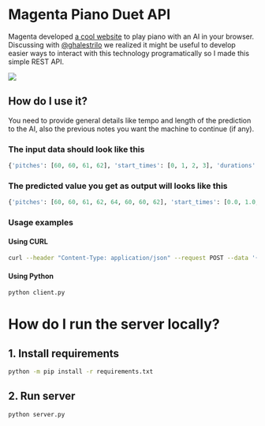 # Magenta Piano Duet API

Magenta developed [a cool website](https://experiments.withgoogle.com/ai/ai-duet/view/) to play piano with an AI in your browser. Discussing with [@ghalestrilo](https://github.com/ghalestrilo) we realized it might be useful to develop easier ways to interact with this technology programatically so I made this simple REST API.

![](https://lh3.googleusercontent.com/SK7iorys5N1DNR82MQVyJomG4l2c88f20yyD_7sttUZEgqF0-dFmahNqN1MUJ5eeoyD3QTsBVMmpQA6C-ISVt64glzsPBNLWyw=s850)

## How do I use it?

You need to provide general details like tempo and length of the prediction to the AI, also the previous notes you want the machine to continue (if any).

### The input data should look like this

```python
{'pitches': [60, 60, 61, 62], 'start_times': [0, 1, 2, 3], 'durations': [1, 1, 1, 2], 'tempo': 120, 'length': 10}
```

### The predicted value you get as output will looks like this

```python
{'pitches': [60, 60, 61, 62, 64, 60, 60, 62], 'start_times': [0.0, 1.0, 2.0, 3.0, 6.0, 7.0, 8.0, 9.0], 'durations': [1.0, 1.0, 1.0, 2.0, 1.0, 1.0, 1.0, 1.0]}
```

### Usage examples

#### Using CURL

```bash
curl --header "Content-Type: application/json" --request POST --data '{"pitches": [60, 60, 61, 62], "start_times": [0, 1, 2, 3], "durations": [1, 1, 1, 2], "tempo": 120, "length": 10}' https://ai-duet-ilfqxfroaq-uc.a.run.app/predict
```

#### Using Python

```bash
python client.py
```

# How do I run the server locally?

## 1. Install requirements

```bash
python -m pip install -r requirements.txt
```

## 2. Run server

```bash
python server.py
```
